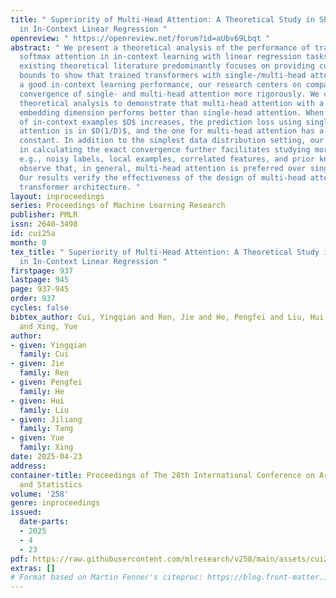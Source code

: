 ```yaml
---
title: " Superiority of Multi-Head Attention: A Theoretical Study in Shallow Transformers
  in In-Context Linear Regression "
openreview: " https://openreview.net/forum?id=aUbv69Lbqt "
abstract: " We present a theoretical analysis of the performance of transformer with
  softmax attention in in-context learning with linear regression tasks. While the
  existing theoretical literature predominantly focuses on providing convergence upper
  bounds to show that trained transformers with single-/multi-head attention can obtain
  a good in-context learning performance, our research centers on comparing the exact
  convergence of single- and multi-head attention more rigorously. We conduct an exact
  theoretical analysis to demonstrate that multi-head attention with a substantial
  embedding dimension performs better than single-head attention. When the number
  of in-context examples $D$ increases, the prediction loss using single-/multi-head
  attention is in $O(1/D)$, and the one for multi-head attention has a smaller multiplicative
  constant. In addition to the simplest data distribution setting, our technical framework
  in calculating the exact convergence further facilitates studying more scenarios,
  e.g., noisy labels, local examples, correlated features, and prior knowledge. We
  observe that, in general, multi-head attention is preferred over single-head attention.
  Our results verify the effectiveness of the design of multi-head attention in the
  transformer architecture. "
layout: inproceedings
series: Proceedings of Machine Learning Research
publisher: PMLR
issn: 2640-3498
id: cui25a
month: 0
tex_title: " Superiority of Multi-Head Attention: A Theoretical Study in Shallow Transformers
  in In-Context Linear Regression "
firstpage: 937
lastpage: 945
page: 937-945
order: 937
cycles: false
bibtex_author: Cui, Yingqian and Ren, Jie and He, Pengfei and Liu, Hui and Tang, Jiliang
  and Xing, Yue
author:
- given: Yingqian
  family: Cui
- given: Jie
  family: Ren
- given: Pengfei
  family: He
- given: Hui
  family: Liu
- given: Jiliang
  family: Tang
- given: Yue
  family: Xing
date: 2025-04-23
address:
container-title: Proceedings of The 28th International Conference on Artificial Intelligence
  and Statistics
volume: '258'
genre: inproceedings
issued:
  date-parts:
  - 2025
  - 4
  - 23
pdf: https://raw.githubusercontent.com/mlresearch/v258/main/assets/cui25a/cui25a.pdf
extras: []
# Format based on Martin Fenner's citeproc: https://blog.front-matter.io/posts/citeproc-yaml-for-bibliographies/
---
```

